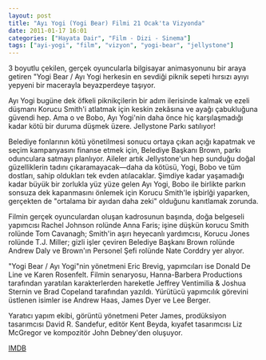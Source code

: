 ```yaml
---
layout: post
title: "Ayı Yogi (Yogi Bear) Filmi 21 Ocak'ta Vizyonda"
date: 2011-01-17 16:01
categories: ["Hayata Dair", "Film - Dizi - Sinema"]
tags: ["ayi-yogi", "film", "vizyon", "yogi-bear", "jellystone"]
---
```


3 boyutlu çekilen, gerçek oyuncularla bilgisayar animasyonunu bir araya getiren "Yogi Bear / Ayı Yogi herkesin en sevdiği piknik sepeti hırsızı ayıyı yepyeni bir macerayla beyazperdeye taşıyor.

Ayı Yogi bugüne dek öfkeli piknikçilerin bir adım ilerisinde kalmak ve ezeli düşmanı Korucu Smith'i atlatmak için keskin zekâsına ve ayağı çabukluğuna güvendi hep. Ama o ve Bobo, Ayı Yogi'nin daha önce hiç karşılaşmadığı kadar kötü bir duruma düşmek üzere. Jellystone Parkı satılıyor!

Belediye fonlarının kötü yönetilmesi sonucu ortaya çıkan açığı kapatmak ve seçim kampanyasını finanse etmek için, Belediye Başkanı Brown, parkı odunculara satmayı planlıyor. Aileler artık Jellystone'un hep sunduğu doğal güzelliklerin tadını çıkaramayacak—daha da kötüsü, Yogi, Bobo ve tüm dostları, sahip oldukları tek evden atılacaklar. Şimdiye kadar yaşamadığı kadar büyük bir zorlukla yüz yüze gelen Ayı Yogi, Bobo ile birlikte parkın sonsuza dek kapanmasını önlemek için Korucu Smith'le işbirlği yaparken, gerçekten de "ortalama bir ayıdan daha zeki" olduğunu kanıtlamak zorunda.

Filmin gerçek oyunculardan oluşan kadrosunun başında, doğa belgeseli yapımcısı Rachel Johnson rolünde Anna Faris; işine düşkün korucu Smith rolünde Tom Cavanagh; Smith'in aşırı heyecanlı yardımcısı, Korucu Jones rolünde T.J. Miller; gizli işler çeviren Belediye Başkanı Brown rolünde Andrew Daly ve Brown'ın Personel Şefi rolünde Nate Corddry yer alıyor.

"Yogi Bear / Ayı Yogi"nin yönetmeni Eric Brevig, yapımcıları ise Donald De Line ve Karen Rosenfelt. Filmin senaryosu, Hanna-Barbera Productions tarafından yaratılan karakterlerden hareketle Jeffrey Ventimilia &amp; Joshua Sternin ve Brad Copeland tarafından yazıldı. Yürütücü yapımcılık görevini üstlenen isimler ise Andrew Haas, James Dyer ve Lee Berger.

Yaratıcı yapım ekibi, görüntü yönetmeni Peter James, prodüksiyon tasarımcısı David R. Sandefur, editör Kent Beyda, kıyafet tasarımcısı Liz McGregor ve kompozitör John Debney'den oluşuyor.


[IMDB](https://www.imdb.com/title/tt1302067/)
    